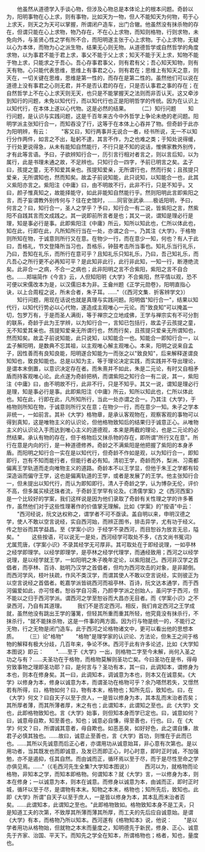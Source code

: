 <!-- { "loadSidebar": true } -->
　　他虽然从道德学入手谈心物，但涉及心物总是本体论上的根本问题。奇龄以为，阳明事物在心上求，则有事物，比如天为一物，但人不能知天为何物，苟于心上求天，则天之为天可以掌握，所谓闭户造车，出门合辙。他虽然没有抹杀物的存在，但谓只能在心上求物，物乃存在，不在心上求物，而知则格物，行则求物，未免向外，与圣贤心性之学有所不合，而阳明遂主张于心上求物。于心上求物，无疑以心为本体，而物为心之派生物，结果无心则无物。从道德哲学或自然哲学的角度求物，以为事君不能于君上求，事父不能于父上求；知天不能于天上求，知物不能于物上求，只能求之于吾心。吾心存事君事父，则有君有父；吾心知天知物，则有天有物。心只能代表思维，思维上有事君之心，则有君在；思维上有知天之意，则天在，一切关键在思维，思维是第一性的，而存在是第二性的。虽然他们可以说在道德上没有事君之心则无君，并不是否认君的存在，只是否认事君之事的存在；在自然哲学上不在心上求天则无天，也只是不能掌握天之法则而非否认天。这又牵涉到知行的问题，未免以知代行，而以知代行也正是阳明哲学的传统。因为在认识上以知代行，在本体上遂以心代物。这是必然的结果。
　　（二）知行问题
　　知行问题，是认识与实践问题，这是千百年来古今中外哲学上争论未绝的老问题。阳明学派主张知行合一，而知吞没了行，这等于在本体上心吞并了物。但奇龄于此亦为阳明辨，有云：
　　"客又曰，知行两事并无说合一者，经书所说，无一不以知行分作两件，如言之不出，耻躬不逮，其言不作，为之也难之类；于知处说得缓，于行处更说得急，从未有能知自然能行，不行只是不知的说话，惟佛家教外别传，才有此等言语。予曰，子欲辨知行合一，历引言行相对者言之，则以言后知，以为属行，此是书理未通之故，不足辨也。只知行合一四字，予前已明言之矣。孟子曰，孩提之童，无不知爱其亲也。孩提知爱亲，无所谓行也，然而行矣；且孩提只爱亲，无所谓知也，然而知矣。故孟子前说知能，此只说知，以知能合一也，此其义紫阳亦言之。紫阳注《中庸》曰，由不明故不行，此非不行，只是不知乎。又曰，颜子惟真知之，故能择能守，如此非能知自然能行乎。然则阳明此言即紫阳之言，而子妄谓教外别传何与？往在史馆时，......同官张武承......极诋阳明，予曰，何言之？曰，知行合一，圣人之学乎？予曰，知行合一有二说，皆紫阳之言，然紫阳不自践其言而文成践之。其一说即前所言者是也；其又一说，谓知是理必行是理，知是事必行是事。此即紫阳注《中庸》所云，知所以知此也，仁所以体此也，知在此，行即在此，凡所知所行当在一处，亦谓之合一。乃其注《大学》，于格物则所知在物，于诚意则所行又在意。在物少一行，而在意少一知，何也？有人于此曰，吾格礼，节文登降所当习也，吾格乐，钟鼓考击所当事也。知礼乐当行礼乐，乃曰，吾知在礼乐，而所行在意可乎？且知礼乐只知礼乐，乃曰，吾己知礼乐，而凡吾心之所行更不必再知可平？是此知非此行，此行非此知，一知一行，断港绝流矣。此非合一之病，不合一之病也；此非阳明之言不合紫阳，紫阳之言不自合也。......郑端简作《今言》云，人但知阳明《大学》不合紫阳，然平情以观，恐不可便以宋儒改本为是，以汉儒旧本为非。王龠州题《正学元勋卷》，阳明直指心诀，以上合周程之说，所未合者，朱子耳。......"（《西河文集．折客辨学文》）
　　知行问题，用现在话说也就是真理与实践问题。阳明倡"知行合一"，结果以知代行，以知代行势必以心代物，遂造成主观唯心一元论。而"致良知"可以掩盖一切，包罗万有，于是而圣人满街，等于禅宗之立地成佛，王学与禅宗实有不可分割的联系，奇龄于此为王学辨，以为知行合一，言知已包括行，故孟子云孩提之童，无不知爱其亲也。孩提知爱亲无所谓行也，然而行矣，且孩提只爱亲无所谓知也，然而知矣。故孟子前说知能，此只说知，以知能合一也。知能合一即知行合一，以孟子解阳明，是数典不忘其祖，以主观唯心解主观唯心。本来，阳明之说来自孟子，因性善而有良知良能，阳明遂合知能为一而张之以"致良知"，后来解释遂谓良知知也，致良知能也。总是以知为主，等于理论决定实践，而实践并不导出理论，是谓本末倒置，以意识决定存在者。而朱熹并不如此，朱是二元论，有时又自相矛盾而持客观唯心论。此点遂为奇龄把柄，而谓紫阳之知行合一有二说，其一，紫阳注《中庸》曰，由不明故不行，此非不行，只是不知乎。其又一说，谓知是理必行是理，知是事必行是事。此即紫阳注《中庸》所云，知所以知此也，仁所以体此也。知在此，行即在此，凡所知所行，当此一处亦谓之合一。乃其注《大学》，于格物则所知在物，于诚意则所行又在意；在物少一行，而在意少一知。朱子之学本非统一，一如前言。其补《大学》格物章，是承认客观物在，观察客观的事物可以得到真知，这是唯物主义的认识论，但他格物致知后的结果归于诚意正心。从唯物主义的认识论入手而达到唯心主义的道德观，本来是两截的理论，也是二元论的必然结果。承认有物的存在，但于格物后又抹杀物的存在，即所谓"所行又在意"。所行在意是内向的行，是一种道德修养。奇龄之不满紫阳是他把握了紫阳的本身矛盾。而阳明之知行合一实在是以知代行，但奇龄不作如是观，以为知行合一，即知即行，岂有不知而能行者，但能行者必有知。清初王学，奇龄而外，梨洲、习斋都偏离王学轨道而走向唯物主义的道路。奇龄本不以王学显，但他于朱王之学都有较深造诣而偏守王学，这也是偏离轨道的王学，或者是发展了的王学。他主张知行合一，但未提出以知代行，而认为即知即行。清人于奇龄之学，认为博杂无伦，评价不高，但多属买椟还珠者流，于奇龄王学罕有论及。《清儒学案》之《西河西案》是一个比较好的学案，我们这样说是因为他们录取了奇龄有关性理之学的许多著作，虽然他们对于这些性理著作的价值掌无理解。比如《学案》的"按语"中云：
　　"西河经说，阮文达权称之，谓学者不可不亟读。盖自明以来，申明汉德之学，使人不敢以空言说经，实自西河始，而辨正图书，排击异学，尤有功于经义。传之恕谷而其学益昌。至《学案小识》于经学不录西河，而目恕谷为放言无忌，隘矣。"
　　这些按语，可以说无一是处，西河经学可取处不多，《古文尚书冤词》尤属荒唐，《学案小识》不录其经学无可厚非。其可取处在于即经说理，一如亭林之经学即理学。以经学即理学，是亭林之经学代理学，而通经致用；西河之以经学说理，是以经学就王学，一如阳明之朱子晚年定论，以紫阳就己。西河非汉学之首倡者，而亭林、百诗、胐明乃汉学之首倡者，但均为西河攻击的对象，是非颠倒。而西河学风，枝叶扶疏，作风不类汉学，而谓其使人不敢以空言说经，实则彼正为以空言说经之首倡者。乾嘉学派皆祧西河而祖亭林、百诗，阮文达本通学，而于西河偏爱如此，亦可怪者。恕谷学自习斋，乃颜李学派之创始人，虽问学于西河，但不能以之归于西河学派。谓西河之学至恕谷而大昌亦无目者。而《学案小识》之不录西河，乃自有其道理。
　　我们不是否定西河。相反，我们肯定西河之王学成就，虽然他没有跳出王学的藩篱，但轻其所重而重其所轻，他究竟没有抹杀行，不抹杀行，"就不能抹杀物，这是一件事的两方面。因为行与物是统一的，不能行之无物，行之无物是闭门造车。此于西河之论格物诸文中，更可以看出他的思想本质。
　　（三）论"格物"
　　"格物"是理学家的认识论、方法论，但朱王之间于格物的解释有极大分歧，几百年来，争论不休。西河于此有许多论述，比如《大学知本图说》即云：
　　"......至于《大学》一出，则格物二字至今未解，尚何入圣之功之与有？......夫圣功在于格物，而格物莫解则圣功亡矣。今曰圣功在是书，得毋穷致事物之理即圣功耶？曰，是何言与？圣功有本，其一曰，此调知本，谓修身为本也，则本在修身矣。其一曰，此调知本，调诚意为本也，则本又在诚意矣。《大学》以修身为本，修身以诚意为本，而谓圣功在格物可乎？余乃嗒然若失，又憬然若有所得，曰，格物如何？曰，物有本末，格物也；知所先后，致知也。曰，在《大学》何文？曰自天子以至于庶人，一是皆以修身为本，其本乱而末治者否矣；其所厚者薄，而其所薄者厚，末之有也；此谓知本，此谓知之至也。此《大学》文也，此即格物致知也。言《大学》始事，则但知本身而学已定也。曰，诚意如何？曰，诚意毋自欺，知至善也，知也；诚意必自慊，得至善也，行也。曰，在《大学》何文？曰，所谓诚其意者，毋自欺也。如恶恶臭，如好好色，此之谓自慊，故君子必慎其独也。......故曰，诚意止至善也，言《大学》首功，则惟在于此而已也。......其所以先诚意而后正心者，亦谓用功从诚意始耳，非心意有次第也。是以用功者，当其既发也而即诚意，及发已而即正心，时心时意，即时正时诚，不加强勉，亦不是遏抑，任其自然。而由诚而正，循环焉以至于尽，而于是尽性至命之学亦俱见焉。......"（《毛西河先生全集?大学知本图说》）
　　西河以为，就格物而论格物，非知本之学，而知本即格物。何谓知本？就《大学》言，一以修身为本，则本在修身；一以诚意为本，则本在诚意。而修身以诚意为本，由诚而正，即时正时城，循环以至于尽，是谓物有本末。知物之本末，格物也；知所先后，致知也。此即《大学》所谓"自天子以至于庶人，一是皆以修身为本，其本乱而末治者否矣。......此谓知本，此谓知之至也。"此即格物致如。格物致知本身不是工夫，只是知道工夫的次第，不致厚其所薄而薄其所厚，而工夫的先后应自诚意始。是谓《大学》有本，而格物乃所以知本。西河遂有《格物知本》说，他说：
　　"是以学者用功从格物始，但就物之本末而量度之，知明德先于新民，修身、正心、诚意先于齐家、治国、平天下。而知先之学全在知本，所谓格物也；格者，知也，量度也。
